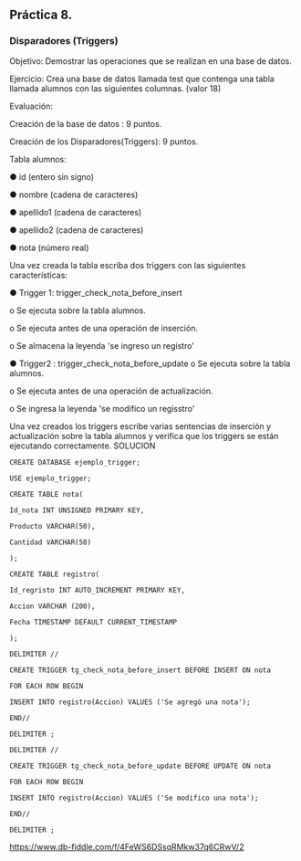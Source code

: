 ## Práctica 8.
### Disparadores (Triggers)

Objetivo: Demostrar las operaciones que se realizan en una base de datos.

Ejercicio: Crea una base de datos llamada test que contenga una tabla llamada
alumnos con las siguientes columnas. (valor 18)

Evaluación:

Creación de la base de datos : 9 puntos.

Creación de los Disparadores(Triggers): 9 puntos.

Tabla alumnos:

● id (entero sin signo)

● nombre (cadena de caracteres)

● apellido1 (cadena de caracteres)

● apellido2 (cadena de caracteres)

● nota (número real)

Una vez creada la tabla escriba dos triggers con las siguientes características:

● Trigger 1: trigger_check_nota_before_insert

  o Se ejecuta sobre la tabla alumnos.
  
  o Se ejecuta antes de una operación de inserción.
  
  o Se almacena la leyenda 'se ingreso un registro'

● Trigger2 : trigger_check_nota_before_update
  o Se ejecuta sobre la tabla alumnos.
  
  o Se ejecuta antes de una operación de actualización.
  
  o Se ingresa la leyenda 'se modifico un regisstro'
  
Una vez creados los triggers escribe varias sentencias de inserción y actualización
sobre la tabla alumnos y verifica que los triggers se están ejecutando
correctamente.
SOLUCION


	CREATE DATABASE ejemplo_trigger;

	USE ejemplo_trigger;

	CREATE TABLE nota(

	Id_nota INT UNSIGNED PRIMARY KEY,
	
  	Producto VARCHAR(50),
	
  	Cantidad VARCHAR(50)
	
	);

	CREATE TABLE registro(

	Id_regristo INT AUTO_INCREMENT PRIMARY KEY,
	
  	Accion VARCHAR (200),
	
  	Fecha TIMESTAMP DEFAULT CURRENT_TIMESTAMP
	
	);

	DELIMITER //

	CREATE TRIGGER tg_check_nota_before_insert BEFORE INSERT ON nota

	FOR EACH ROW BEGIN

	INSERT INTO registro(Accion) VALUES ('Se agregó una nota');
	
	END//
	
	DELIMITER ;

	DELIMITER //
	
	CREATE TRIGGER tg_check_nota_before_update BEFORE UPDATE ON nota
	
	FOR EACH ROW BEGIN
	
	INSERT INTO registro(Accion) VALUES ('Se modifico una nota');
	
	END//
	
	DELIMITER ;


https://www.db-fiddle.com/f/4FeWS6DSsqRMkw37q6CRwV/2
